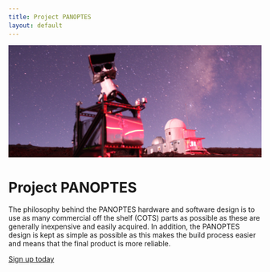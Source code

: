 ```yaml
---
title: Project PANOPTES
layout: default
---
```


<div class="item active">
  <img class="first-slide" src="images/PanoptesPrototype_v2.png" alt="First slide">
  <div class="container">
    <div class="carousel-caption">
    <h1>Project PANOPTES</h1>
    <p>The philosophy behind the PANOPTES hardware and software design is to use as many commercial off the shelf (COTS) parts as possible as these are generally inexpensive and easily acquired. In addition, the PANOPTES design is kept as simple as possible as this makes the build process easier and means that the final product is more reliable.</p>
    <p><a class="btn btn-lg btn-primary" href="#" role="button">Sign up today</a></p>
    </div>
  </div>
</div>
